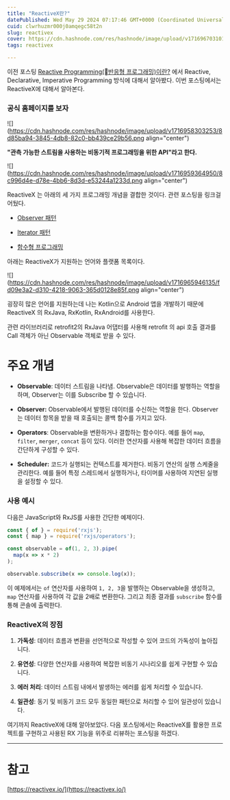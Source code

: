 ```yaml
---
title: "ReactiveX란?"
datePublished: Wed May 29 2024 07:17:46 GMT+0000 (Coordinated Universal Time)
cuid: clwrhuzmr000j0amqegc58t2n
slug: reactivex
cover: https://cdn.hashnode.com/res/hashnode/image/upload/v1716967031010/3f334e4a-edc0-4929-9235-62a978c5f374.png
tags: reactivex

---
```


이전 포스팅 [Reactive Programming(반응형 프로그래밍)이란?](https://hashnode.com/post/clwrc4mid000308k0hs92erhl) 에서 Reactive, Declarative, Imperative Programming 방식에 대해서 알아봤다. 이번 포스팅에서는 ReactiveX에 대해서 알아본다.

### 공식 홈페이지를 보자

![](https://cdn.hashnode.com/res/hashnode/image/upload/v1716958303253/8d85ba94-3845-4db8-82c0-bb439ce29b56.png align="center")

**"관측 가능한 스트림을 사용하는 비동기적 프로그래밍을 위한 API"라고 한다.**

![](https://cdn.hashnode.com/res/hashnode/image/upload/v1716959364950/8c996d4e-d78e-4bb6-8d3d-e53244a1233d.png align="center")

ReactiveX 는 아래의 세 가지 프로그래밍 개념을 결합한 것이다. 관련 포스팅을 링크걸어뒀다.

* [Observer 패턴](https://hashnode.com/post/clwrf98yx000308l83642gqge)
    
* [Iterator 패턴](https://hashnode.com/post/clwrfamci000009mb3mvrc4yn)
    
* [함수형 프로그래밍](https://hashnode.com/post/clwrgu4c6000109lh4beedgxu)
    

아래는 ReactiveX가 지원하는 언어와 플랫폼 목록이다.

![](https://cdn.hashnode.com/res/hashnode/image/upload/v1716965946135/fd09e3a2-d310-4218-9063-365d0128e85f.png align="center")

굉장히 많은 언어를 지원하는데 나는 Kotlin으로 Android 앱을 개발하기 때문에 ReactiveX 의 RxJava, RxKotlin, RxAndroid를 사용한다.

관련 라이브러리로 retrofit2의 RxJava 어댑터를 사용해 retrofit 의 api 호출 결과를 Call 객체가 아닌 Observable 객체로 받을 수 있다.

# 주요 개념

* **Observable**: 데이터 스트림을 나타냄. Observable은 데이터를 발행하는 역할을 하며, Observer는 이를 Subscribe 할 수 있습니다.
    
* **Observer:** Observable에서 발행된 데이터를 수신하는 역할을 한다. Observer는 데이터 항목을 받을 때 호출되는 콜백 함수를 가지고 있다.
    
* **Operators**: Observable을 변환하거나 결합하는 함수이다. 예를 들어 `map`, `filter`, `merger`, `concat` 등이 있다. 이러한 연산자를 사용해 복잡한 데이터 흐름을 간단하게 구성할 수 있다.
    
* **Scheduler:** 코드가 실행되는 컨텍스트를 제거한다. 비동기 연산의 실행 스케줄을 관리한다. 예를 들어 특정 스레드에서 실행하거나, 타이머를 사용하여 지연된 실행을 설정할 수 있다.
    

### 사용 예시

다음은 JavaScript와 RxJS를 사용한 간단한 예제이다.

```javascript
const { of } = require('rxjs');
const { map } = require('rxjs/operators');

const observable = of(1, 2, 3).pipe(
  map(x => x * 2)
);

observable.subscribe(x => console.log(x));
```

이 예제에서는 `of` 연산자를 사용하여 `1, 2, 3`을 발행하는 Observable을 생성하고, `map` 연산자를 사용하여 각 값을 2배로 변환한다. 그리고 최종 결과를 `subscribe` 함수를 통해 콘솔에 출력한다.

### ReactiveX의 장점

1. **가독성**: 데이터 흐름과 변환을 선언적으로 작성할 수 있어 코드의 가독성이 높아집니다.
    
2. **유연성**: 다양한 연산자를 사용하여 복잡한 비동기 시나리오를 쉽게 구현할 수 있습니다.
    
3. **에러 처리**: 데이터 스트림 내에서 발생하는 에러를 쉽게 처리할 수 있습니다.
    
4. **일관성**: 동기 및 비동기 코드 모두 동일한 패턴으로 처리할 수 있어 일관성이 있습니다.
    

여기까지 ReactiveX에 대해 알아보았다. 다음 포스팅에서는 ReactiveX를 활용한 프로젝트를 구현하고 사용된 RX 기능을 위주로 리뷰하는 포스팅을 하겠다.

---

# 참고

[https://reactivex.io/](https://reactivex.io/)